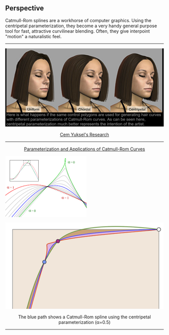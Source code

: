 ## Perspective

Catmull-Rom splines are a workhorse of computer graphics. Using the centripetal parameterization, they become a very handy general purpose tool for fast, attractive curvilinear blending. Often, they give interpoint "motion" a naturalistic feel.

----

![hair](assets/hair.PNG)


  <p align="center"><a href="http://www.cemyuksel.com/research/catmullrom_param">Cem Yuksel's Research</a></p>


----



  <p align="center"><a href="http://www.cemyuksel.com/research/catmullrom_param/catmullrom_cad.pdf">Parameterization and Applications of Catmull-Rom Curves</a></p>

![CR_Centripetal](assets/CR_Centripetal.png)   

![OneCurve123](assets/OneCurve123.png)


<p align="center">The blue path shows a Catmull-Rom spline using the centripetal parameterization (α=0.5)</p>



----
